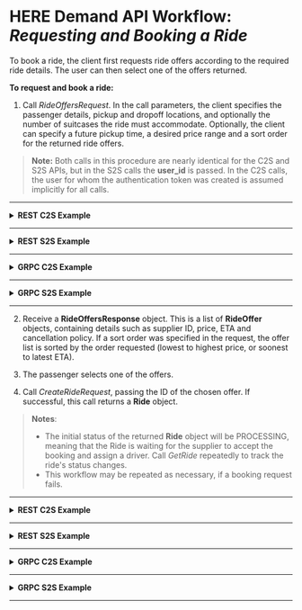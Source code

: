 # HERE Demand API Workflow: *Requesting and Booking a Ride* #

To book a ride, the client first requests ride offers according to the required ride details. The user can then select one of the offers returned.

**To request and book a ride:**

1.  Call *RideOffersRequest*. In the call parameters, the client specifies the passenger details, pickup and dropoff locations, and optionally the number of suitcases the ride must accommodate. Optionally, the client can specify a future pickup time, a desired price range and a sort order for the returned ride offers.

>**Note:** Both calls in this procedure are nearly identical for the C2S and S2S APIs, but in the S2S calls the **user_id** is passed. In the C2S calls, the user for whom the authentication token was created is assumed implicitly for all calls.

----

<details>
<summary><b>REST C2S Example</b></summary>

**Request:**

    COMING SOON

**Response:**

    COMING SOON

</details>

----

<details>
<summary><b>REST S2S Example</b></summary>

**Request:**

    curl "http://mobility-marketplace-test.here.com/demand.v1.s2s/offers?user_id=1&route.pickup.point.lat=32.1981&route.pickup.point.lng=34.8824&route.pickup.address=zarhin%2013&route.destination.point.lat=32.1981&route.destination.point.lng=34.8824&route.destination.address=zarhin%2013&constraints.passengers_no=1&constraints.suitcases_no=1&constraints.wheelchair=false&constraints.childs_seats=0&price_range.from_amount=10&price_range.to_amount=20&price_range.currency_code=USD&sort_type=1" -H "Authorization: Bearer eyJhbGciOiJub25lIiwidHlwIjoiSldUIn0.eyJzdWIiOiIxIiwiaXNzIjoicmVzdC1hc3N1cmVkIiwiZXhwIjoxNjQ0ODM4MTM2fQ."


**Response:**

    {
        "offers": [
            {
                "offer_id": "5a8c48479b1d4c0001bf20cd",
                "supplier": {
                    "english_name": "tentacruel",
                    "local_name": "tentacruel",
                    "phone_number": "+9720516219186",
                  },
                "estimated_pickup_time": "2018-02-20T16:13:31Z",
                "estimated_price_range": {
                    "range": {
                        "from_amount": "11",
                        "to_amount": "97",
                        "currency_code": "EUR"
                    }
                },
                "offer_expiration_time": "2018-02-20T16:14:43Z",
                "cancellation_policy": "NOT_ALLOWED"
            },
            {
                "offer_id": "5a8c48479b1d4c0001bf20ca",
                "supplier": {
                    "english_name": "shellder",
                    "local_name": "shellder",
                    "phone_number": "+9720538136208",
                 },
                "estimated_pickup_time": "2018-02-20T16:13:36Z",
                "estimated_price_range": {
                    "range": {
                        "from_amount": "45",
                        "to_amount": "88",
                        "currency_code": "NIS"
                    }
                },
                "offer_expiration_time": "2018-02-20T16:14:43Z",
                "cancellation_policy": "ALLOWED"
            }
        ]
    }

</details>

----

<details>
<summary><b>GRPC C2S Example</b></summary>

**Request:**

    COMING SOON

**Response:**

    COMING SOON

</details>

----

<details>
<summary><b>GRPC S2S Example</b></summary>

**Request:**

    COMING SOON

**Response:**

    COMING SOON

</details>

----

2.  Receive a **RideOffersResponse** object. This is a list of **RideOffer** objects, containing details such as supplier ID, price, ETA and cancellation policy. If a sort order was specified in the request, the offer list is sorted by the order requested (lowest to highest price, or soonest to latest ETA).

3.  The passenger selects one of the offers.

4.  Call *CreateRideRequest*, passing the ID of the chosen offer. If successful, this call returns a **Ride** object.

>**Notes**: 
>* The initial status of the returned **Ride** object will be PROCESSING, meaning that the Ride is waiting for the supplier to accept the booking and assign a driver. Call *GetRide* repeatedly to track the ride's status changes.
>* This workflow may be repeated as necessary, if a booking request fails.

----

<details>
<summary><b>REST C2S Example</b></summary>

**Request:**

    COMING SOON

**Response:**

    COMING SOON

</details>

----

<details>
<summary><b>REST S2S Example</b></summary>

**Request:**


    curl http://mobility-marketplace-test.here.com/demand.v1.s2s/rides -X POST -H "Content-Type: application/json" -d '{ "offer_id": "5a8c48479b1d4c0001bf20ca", "user_id": "123456", "passenger": { "name": "asdasdasdasd", "phone_number": "+9725326589","photo_url": "http://asdasdasdasdasd"},"passenger_note": "north side of road" }'  -H "Authorization: Bearer eyJhbGciOiJub25lIiwidHlwIjoiSldUIn0.eyJzdWIiOiIxIiwiaXNzIjoicmVzdC1hc3N1cmVkIiwiZXhwIjoxNjQ0ODM4MTM2fQ."

**Response:**

	{
	    "user_id": "1",
	    "ride_id": "5a8c484836bb08000157c180",
	    "booking_estimated_price": {
	        "range": {
	            "from_amount": "11",
	            "to_amount": "97",
	            "currency_code": "EUR"
	        }
	    },
	    "status_log": {
	 		"create_time": "2018-02-20T16:00:36Z",
	 		"last_update_time": "2018-02-20T16:13:36Z",
	        	"current_status": "PROCESSING"
	    },
	    "passenger": {
	        "name": "asdasdasdasd",
	        "phone_number": "+9725326589",
	        "photo_url": "http://asdasdasdasdasd"
	    },
	    "passenger_note": "north side of the road"
	}

</details>

----

<details>
<summary><b>GRPC C2S Example</b></summary>

**Request:**

    COMING SOON


**Response:**

    COMING SOON

</details>

----

<details>
<summary><b>GRPC S2S Example</b></summary>

**Request:**

    COMING SOON


**Response:**

    COMING SOON

</details>

----

